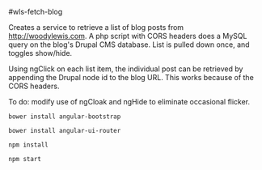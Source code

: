 #wls-fetch-blog

Creates a service to retrieve a list of blog posts from http://woodylewis.com. A php script with CORS headers does a MySQL query on the blog's Drupal CMS database. List is pulled down once, and toggles show/hide.

Using ngClick on each list item, the individual post can be retrieved by appending the Drupal node id to the blog URL. This works because of the CORS headers.

To do: modify use of ngCloak and ngHide to eliminate occasional flicker.

```
bower install angular-bootstrap
```
```
bower install angular-ui-router
```
```
npm install
```
```
npm start
```